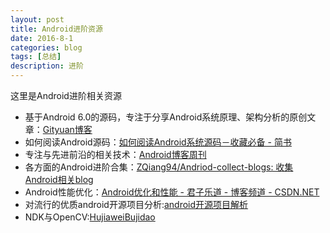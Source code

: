 ```yaml
---
layout: post
title: Android进阶资源
date: 2016-8-1
categories: blog
tags: [总结]
description: 进阶
---
```


这里是Android进阶相关资源        

- 基于Android 6.0的源码，专注于分享Android系统原理、架构分析的原创文章：[Gityuan博客](http://gityuan.com/)    
- 如何阅读Android源码：[如何阅读Android系统源码－收藏必备 - 简书](http://www.jianshu.com/p/b3580904d298)
- 专注与先进前沿的相关技术：[Android博客周刊](http://www.androidblog.cn/)     
- 各方面的Android进阶合集：[ZQiang94/Andriod-collect-blogs: 收集Android相关blog](https://github.com/ZQiang94/Andriod-collect-blogs)         
- Android性能优化：[Android优化和性能 - 君子乐道 - 博客频道 - CSDN.NET](http://blog.csdn.net/zjqblog/article/details/48417411)           
- 对流行的优质android开源项目分析:[android开源项目解析](https://github.com/wingjay/android-open-source-project-cracking)
- NDK与OpenCV:[HujiaweiBujidao](http://hujiaweibujidao.github.io/mobile/)            
